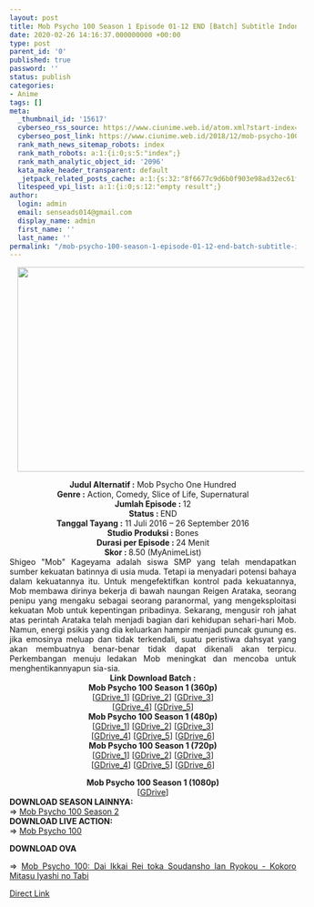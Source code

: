 ```yaml
---
layout: post
title: Mob Psycho 100 Season 1 Episode 01-12 END [Batch] Subtitle Indonesia
date: 2020-02-26 14:16:37.000000000 +00:00
type: post
parent_id: '0'
published: true
password: ''
status: publish
categories:
- Anime
tags: []
meta:
  _thumbnail_id: '15617'
  cyberseo_rss_source: https://www.ciunime.web.id/atom.xml?start-index=3301&max-results=150
  cyberseo_post_link: https://www.ciunime.web.id/2018/12/mob-psycho-100-episode-01-12-end-batch.html
  rank_math_news_sitemap_robots: index
  rank_math_robots: a:1:{i:0;s:5:"index";}
  rank_math_analytic_object_id: '2096'
  kata_make_header_transparent: default
  _jetpack_related_posts_cache: a:1:{s:32:"8f6677c9d6b0f903e98ad32ec61f8deb";a:2:{s:7:"expires";i:1651707311;s:7:"payload";a:0:{}}}
  litespeed_vpi_list: a:1:{i:0;s:12:"empty result";}
author:
  login: admin
  email: senseads014@gmail.com
  display_name: admin
  first_name: ''
  last_name: ''
permalink: "/mob-psycho-100-season-1-episode-01-12-end-batch-subtitle-indonesia/"
---
```

<div class="separator" style="clear: both; text-align: center;"><a href="https://3.bp.blogspot.com/-Cy2hE3DYezc/XAeJfhCy8wI/AAAAAAAADfA/UU_3v9o8ncQ6C_1zAXyVghnOmAAe5PNJgCLcBGAs/s1600/Mob%2BPsycho%2B100%2B-%2BCiunime.png" imageanchor="1" style="margin-left: 1em; margin-right: 1em;"><img border="0" data-original-height="720" data-original-width="1280" height="360" src="{{ site.baseurl }}/assets/2020/02/Mob%2BPsycho%2B100%2B-%2BCiunime.png" width="640" /></a></div>
<p>
<div style="text-align: center;"><b>Judul Alternatif :</b> Mob Psycho One Hundred</div>
<div style="text-align: center;"><b><b>Genre :</b></b> Action, Comedy, Slice of Life, Supernatural</div>
<div style="text-align: center;"><b>Jumlah Episode : </b>12<br /><b>Status :&nbsp;</b>END<br /><b>Tanggal Tayang :</b> 11 Juli<span class="nowrap"> 2016 </span> – 26 September 2016<br /><b>Studio Produksi : </b>Bones<br /><b>Durasi per Episode :&nbsp;</b>24 Menit</div>
<div style="text-align: center;"><b>Skor : </b>8.50 (MyAnimeList)</div>
<div style="text-align: center;"></div>
<div style="text-align: justify;">Shigeo "Mob" Kageyama adalah siswa SMP yang telah mendapatkan sumber kekuatan batinnya di usia muda. Tetapi ia menyadari potensi bahaya dalam kekuatannya itu. Untuk mengefektifkan kontrol pada kekuatannya, Mob membawa dirinya bekerja di bawah naungan Reigen Arataka, seorang penipu yang mengaku sebagai seorang paranormal, yang mengeksploitasi kekuatan Mob untuk kepentingan pribadinya. Sekarang, mengusir roh jahat atas perintah Arataka telah menjadi bagian dari kehidupan sehari-hari Mob. Namun, energi psikis yang dia keluarkan hampir menjadi puncak gunung es. jika emosinya meluap dan tidak terkendali, suatu peristiwa dahsyat yang akan membuatnya benar-benar tidak dapat dikenali akan terpicu. Perkembangan menuju ledakan Mob meningkat dan mencoba untuk menghentikannyapun sia-sia.</div>
<div style="text-align: justify;"></div>
<div style="text-align: justify;"></div>
<div style="text-align: center;"><b>Link Download Batch :</b></div>
<div style="text-align: center;">
<div style="text-align: center;"><b>Mob Psycho 100 Season 1 (360p)</b></div>
</div>
<div style="text-align: center;">[<a href="https://drive.google.com/uc?export=download&amp;id=1JzXBqEjwPR4HA_io87c_61A4NYmqhJxQ" target="_blank" rel="noopener">GDrive_1</a>] [<a href="https://drive.google.com/uc?export=download&amp;id=1-T5o3t2xaPfjk26ccXUMNrwlrrJXC8Av" target="_blank" rel="noopener">GDrive_2</a>] [<a href="https://drive.google.com/uc?export=download&amp;id=1aYGSCDVcexzx43Mxb9OtDo-uoFYPFrAC" target="_blank" rel="noopener">GDrive_3</a>]<br />[<a href="https://drive.google.com/uc?export=download&amp;id=1r0ejEnc8BqzswTZ7b83SaUqDjzKY_mmY" target="_blank" rel="noopener">GDrive_4</a>] [<a href="https://drive.google.com/uc?export=download&amp;id=0B0XEgxuDJD7nSWdIVnRFVVlsQVE" target="_blank" rel="noopener">GDrive_5</a>]</div>
<div style="text-align: center;"></div>
<div style="text-align: center;"><b>Mob Psycho 100 Season 1 (480p)</b><br />[<a href="https://drive.google.com/uc?export=download&amp;id=1V7EBAiiruXuq2E55DtXXkG3iwn1E8JSo" target="_blank" rel="noopener">GDrive_1</a>] [<a href="https://drive.google.com/uc?id=18fml1voeyvwH869r8I_rV9UrEBsuM2HD" target="_blank" rel="noopener">GDrive_2</a>] [<a href="https://drive.google.com/uc?export=download&amp;id=0B08Piu79vTB4MGMwR2hSeWFpbzg" target="_blank" rel="noopener">GDrive_3</a>]<br />[<a href="https://drive.google.com/uc?export=download&amp;id=1y_196N6EdYjbIupXvI_rIH8EpAcvBfM4" target="_blank" rel="noopener">GDrive_4</a>] [<a href="https://drive.google.com/uc?export=download&amp;id=1lBMYthZA-60VJZjrwlwQKmbpWmAQ7GP3" target="_blank" rel="noopener">GDrive_5</a>] [<a href="https://drive.google.com/uc?export=download&amp;id=1LDmbBwPo1KzLNtmJ2tnc4wQkTBgHsmdm" target="_blank" rel="noopener">GDrive_6</a>]</div>
<div style="text-align: center;"><b>Mob Psycho 100 Season 1 (720p)</b><br />[<a href="https://drive.google.com/uc?id=1Hhrq_DXdcHSpp4XCTnbedchT9mWXsIRq&amp;export=download" target="_blank" rel="noopener">GDrive_1</a>] [<a href="https://drive.google.com/uc?export=download&amp;id=1XnU6wobuR9YMCSDU92h74NTJI5zad9MW" target="_blank" rel="noopener">GDrive_2</a>] [<a href="https://drive.google.com/uc?export=download&amp;id=0B08Piu79vTB4dU5VM0FCVC1YUEU" target="_blank" rel="noopener">GDrive_3</a>]<br />[<a href="https://drive.google.com/uc?export=download&amp;id=1Aq6daPdlhZkRHTeSLm3Ku6SbpN8Pv4UX" target="_blank" rel="noopener">GDrive_4</a>] [<a href="https://drive.google.com/uc?export=download&amp;id=1HFKXxFtSG1_4zp_ZyiZF8NiiNoaDiK7C" target="_blank" rel="noopener">GDrive_5</a>] [<a href="https://drive.google.com/uc?export=download&amp;id=12XHfCWoM4GtWYxXydzdbLEVot2UMuQ1R" target="_blank" rel="noopener">GDrive_6</a>]</p>
<div style="text-align: center;"><b>Mob Psycho 100 Season 1 (1080p)</b></div>
<div style="text-align: center;">[<a href="https://drive.google.com/uc?export=download&amp;id=0B08Piu79vTB4RkxfN0V0Z3E5eWM" target="_blank" rel="noopener">GDrive</a>]</div>
<div style="text-align: justify;">
<div style="text-align: justify;"></div>
<div style="text-align: justify;"><b>DOWNLOAD SEASON LAINNYA:</b></div>
<div style="text-align: justify;"></div>
<div style="text-align: justify;">=&gt;&nbsp;<a href="https://www.ciunime.web.id/2019/04/mob-psycho-100-season-2-episode-01-13.html" target="_blank" rel="noopener">Mob Psycho 100 Season 2</a></div>
<div style="text-align: justify;">
<div style="text-align: justify;"><b>DOWNLOAD LIVE ACTION:</b></div>
<div style="text-align: justify;"></div>
<div style="text-align: justify;">=&gt;&nbsp;<a href="https://www.ciunime.web.id/2019/01/mob-psycho-100-live-action-subtitle.html" target="_blank" rel="noopener">Mob Psycho 100</a></div>
<div style="text-align: justify;"></div>
<p><b>DOWNLOAD OVA</b></p>
<p>=&gt;&nbsp;<a href="https://www.ciunime.web.id/2019/09/mob-psycho-100-dai-ikkai-rei-toka.html" target="_blank" rel="noopener">Mob Psycho 100: Dai Ikkai Rei toka Soudansho Ian Ryokou - Kokoro Mitasu Iyashi no Tabi</a></p>
</div>
</div>
</div>
<link rel="stylesheet" href="https://cdnjs.cloudflare.com/ajax/libs/font-awesome/4.7.0/css/font-awesome.min.css" />
<div class="divbtn"> <a href="https://handymansurrender.com/fihup8buzv?key=94550f7ce39444073321dde3b8782f97" class="btn"><i class="fa fa-download"></i> Direct Link</a> </div>

